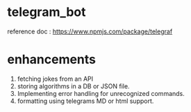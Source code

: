 ﻿# telegram_bot
reference doc : https://www.npmjs.com/package/telegraf
# enhancements
1. fetching jokes from an API
2. storing algorithms in a DB or JSON file.
3. Implementing error handling for unrecognized commands.
4. formatting using telegrams MD or html support.
